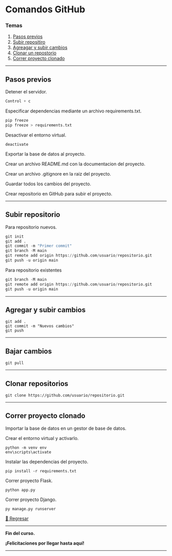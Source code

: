 # Comandos GitHub

### Temas

1. [Pasos previos](#pasos-previos)
1. [Subir repositiro](#subir-repositorio)
1. [Agreagar y subir cambios](#agregar-y-subir-cambios)
1. [Clonar un repostorio](#clonar-repositorios)
1. [Correr proyecto clonado](#correr-proyecto-clonado)

---

## Pasos previos

Detener el servidor.

```py
Control + c
```

Especificar dependencias mediante un archivo requirements.txt.

```py
pip freeze
pip freeze > requirements.txt
```

Desactivar el entorno virtual.

```
deactivate
```

Exportar la base de datos al proyecto.

Crear un archivo README.md con la documentacion del proyecto.

Crear un archivo .gitignore en la raiz del proyecto.

Guardar todos los cambios del proyecto.

Crear repositorio en GitHub para subir el proyecto.

---

## Subir repositorio

Para repositorio nuevos.

```py
git init
git add .
git commit -m "Primer commit"
git branch -M main
git remote add origin https://github.com/usuario/repositorio.git
git push -u origin main
```

Para repositorio existentes

```py
git branch -M main
git remote add origin https://github.com/usuario/repositorio.git
git push -u origin main
```

---

## Agregar y subir cambios

```
git add .
git commit -m "Nuevos cambios"
git push
```
---
## Bajar cambios

```
git pull
```

---

## Clonar repositorios

```
git clone https://github.com/usuario/repositorio.git
```

---

## Correr proyecto clonado

Importar la base de datos en un gestor de base de datos.

Crear el entorno virtual y activarlo.

```
python -m venv env
env\scripts\activate
```

Instalar las dependencias del proyecto.

```
pip install -r requirements.txt
```

Correr proyecto Flask.

```
python app.py 
```

Correr proyecto Django.

```
py manage.py runserver 
```

[🔼 Regresar](#temas)

---

**Fin del curso.**

**¡Felicitaciones por llegar hasta aquí!**

---
